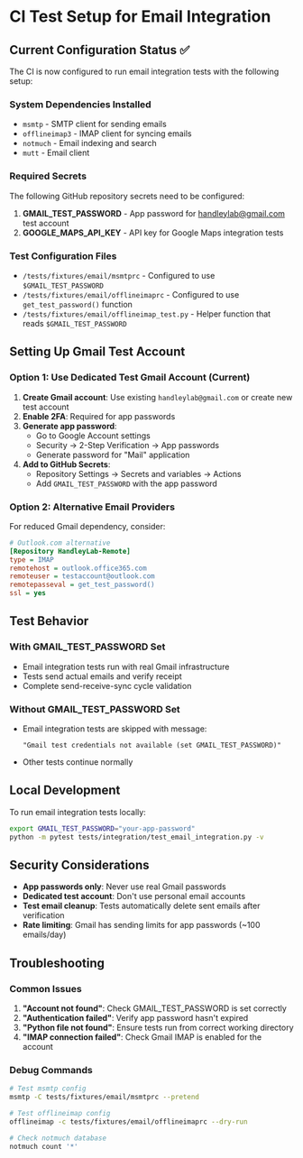 # CI Test Setup for Email Integration

## Current Configuration Status ✅

The CI is now configured to run email integration tests with the following setup:

### System Dependencies Installed
- `msmtp` - SMTP client for sending emails
- `offlineimap3` - IMAP client for syncing emails 
- `notmuch` - Email indexing and search
- `mutt` - Email client

### Required Secrets
The following GitHub repository secrets need to be configured:

1. **GMAIL_TEST_PASSWORD** - App password for handleylab@gmail.com test account
2. **GOOGLE_MAPS_API_KEY** - API key for Google Maps integration tests

### Test Configuration Files
- `/tests/fixtures/email/msmtprc` - Configured to use `$GMAIL_TEST_PASSWORD`
- `/tests/fixtures/email/offlineimaprc` - Configured to use `get_test_password()` function
- `/tests/fixtures/email/offlineimap_test.py` - Helper function that reads `$GMAIL_TEST_PASSWORD`

## Setting Up Gmail Test Account

### Option 1: Use Dedicated Test Gmail Account (Current)

1. **Create Gmail account**: Use existing `handleylab@gmail.com` or create new test account
2. **Enable 2FA**: Required for app passwords
3. **Generate app password**:
   - Go to Google Account settings
   - Security → 2-Step Verification → App passwords
   - Generate password for "Mail" application
4. **Add to GitHub Secrets**:
   - Repository Settings → Secrets and variables → Actions
   - Add `GMAIL_TEST_PASSWORD` with the app password

### Option 2: Alternative Email Providers

For reduced Gmail dependency, consider:

```ini
# Outlook.com alternative
[Repository HandleyLab-Remote]
type = IMAP
remotehost = outlook.office365.com
remoteuser = testaccount@outlook.com
remotepasseval = get_test_password()
ssl = yes
```

## Test Behavior

### With GMAIL_TEST_PASSWORD Set
- Email integration tests run with real Gmail infrastructure
- Tests send actual emails and verify receipt
- Complete send-receive-sync cycle validation

### Without GMAIL_TEST_PASSWORD Set  
- Email integration tests are skipped with message:
  ```
  "Gmail test credentials not available (set GMAIL_TEST_PASSWORD)"
  ```
- Other tests continue normally

## Local Development

To run email integration tests locally:

```bash
export GMAIL_TEST_PASSWORD="your-app-password"
python -m pytest tests/integration/test_email_integration.py -v
```

## Security Considerations

- **App passwords only**: Never use real Gmail passwords
- **Dedicated test account**: Don't use personal email accounts
- **Test email cleanup**: Tests automatically delete sent emails after verification
- **Rate limiting**: Gmail has sending limits for app passwords (~100 emails/day)

## Troubleshooting

### Common Issues
1. **"Account not found"**: Check GMAIL_TEST_PASSWORD is set correctly
2. **"Authentication failed"**: Verify app password hasn't expired
3. **"Python file not found"**: Ensure tests run from correct working directory
4. **"IMAP connection failed"**: Check Gmail IMAP is enabled for the account

### Debug Commands
```bash
# Test msmtp config
msmtp -C tests/fixtures/email/msmtprc --pretend

# Test offlineimap config  
offlineimap -c tests/fixtures/email/offlineimaprc --dry-run

# Check notmuch database
notmuch count '*'
```

